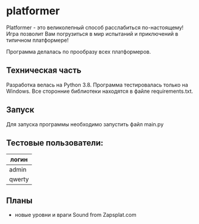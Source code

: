 # platformer
Platformer - это великолепный способ расслабиться по-настоящему!
Игра позволит Вам погрузиться в мир испытаний и приключений в типичном платформере!

Программа делалась по прообразу всех платформеров.

## Техническая часть

Разработка велась на Python 3.8. Программа тестировалась только на Windows.
Все сторонние библиотеки находятся в файле requirements.txt.

## Запуск
Для запуска программы необходимо запустить файл main.py

## Тестовые пользователи:
| логин |
|--------|
|admin|
|qwerty|

## Планы
- новые уровни и враги
Sound from Zapsplat.com